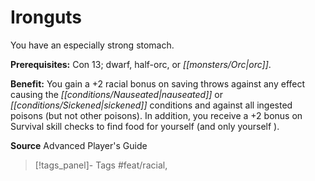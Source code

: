 ﻿---
cssclass: [feats]

---
# Ironguts

You have an especially strong stomach.

**Prerequisites:** Con 13; dwarf, half-orc, or _[[monsters/Orc|orc]]_.

**Benefit:** You gain a +2 racial bonus on saving throws against any effect causing the _[[conditions/Nauseated|nauseated]]_ or _[[conditions/Sickened|sickened]]_ conditions and against all ingested poisons (but not other poisons). In addition, you receive a +2 bonus on Survival skill checks to find food for yourself (and only yourself ).

**Source** Advanced Player's Guide
>[!tags_panel]- Tags
> #feat/racial, 